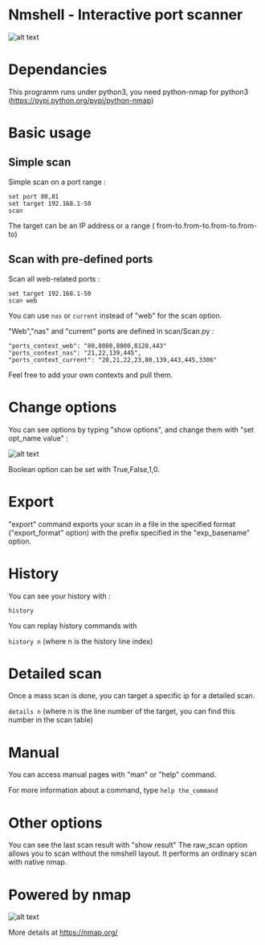 # Nmshell - Interactive port scanner

![alt text](https://raw.githubusercontent.com/masterccc/nmshell/master/img/screenshot.png)

# Dependancies

This programm runs under python3, you need python-nmap for python3 (https://pypi.python.org/pypi/python-nmap)

# Basic usage

## Simple scan
Simple scan on a port range :
```
set port 80,81
set target 192.168.1-50
scan
```

The target can be an IP address or a range ( from-to.from-to.from-to.from-to)

## Scan with pre-defined ports

Scan all web-related ports :

```
set target 192.168.1-50
scan web
```

You can use ```nas``` or ```current``` instead of "web" for the scan option.

"Web","nas" and "current" ports are defined in scan/Scan.py :

```
"ports_context_web": "80,8080,8000,8128,443"
"ports_context_nas": "21,22,139,445",
"ports_context_current": "20,21,22,23,80,139,443,445,3306"
```

Feel free to add your own contexts and pull them.


# Change options

You can see options by typing "show options", and change them with "set opt_name value" :

![alt text](https://raw.githubusercontent.com/masterccc/nmshell/master/img/options.png)

Boolean option can be set with True,False,1,0.


# Export

"export" command exports your scan in a file in the specified format ("export_format" option) with the prefix specified in the "exp_basename" option.

# History

You can see your history with :

```history```

You can replay history commands with

```history n``` (where n is the history line index)

# Detailed scan

Once a mass scan is done, you can target a specific ip for a detailed scan.

```details n``` (where n is the line number of the target, you can find this number in the scan table)

# Manual

You can access manual pages with "man" or "help" command.

For more information about a command, type ```help the_command```


# Other options

You can see the last scan result with "show result"
The raw_scan option allows you to scan without the nmshell layout. It performs an ordinary scan with native nmap.

# Powered by nmap

![alt text](https://raw.githubusercontent.com/masterccc/nmshell/master/img/nmap_prop.jpg)

More details at https://nmap.org/

